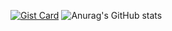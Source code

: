 [![Gist Card](https://github-readme-stats.vercel.app/api/gist?id=bbfce31e0217a3689c8d961a356cb10d)](https://github.com/Poketunes/Poketunes/)
![Anurag's GitHub stats](https://github-readme-stats.vercel.app/api?username=Poketunes&show_icons=true&theme=chartreuse-dark)
